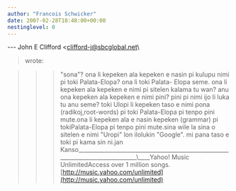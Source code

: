 ```yaml
---
author: "Francois Schwicker"
date: 2007-02-28T18:48:00+00:00
nestinglevel: 0
---
```

\---
 John E Clifford <[clifford-j@sbcglobal.net](mailto://clifford-j@sbcglobal.net)\
> wrote:

>>> "sona"? ona li kepeken ala kepeken e nasin pi
> kulupu nimi pi toki Palata-Elopa? ona li toki
> Palata-
> Elopa seme. ona li kepeken ala kepeken e nimi pi
> sitelen kalama tu wan? anu ona kepeken ala
> kepeken e nimi pini? pini pi nimi ijo li luka tu anu
> seme?
>toki Ulopi li kepeken taso e nimi pona (radikoj,root-words) pi toki Palata-Elopa pi tenpo pini mute.ona li kepeken ala e nasin kepeken (grammar) pi tokiPalata-Elopa pi tenpo pini mute.sina wile la sina o sitelen e nimi "Uropi" lon ilolukin "Google". mi pana taso e toki pi kama sin ni.jan Kanso\_\_\_\_\_\_\_\_\_\_\_\_\_\_\_\_\_\_\_\_\_\_\_\_\_\_\_\_\_\_\_\_\_\_\_\_\_\_\_\_\_\_\_\_\_\_\_\_\_\_\_\_\_\_\_\_\_\_\_\_\_\_\_\_\_\_\_\_\_\_\_\_\_\_\_\_\_\_\_\_\\\_\_\_\_Yahoo! Music UnlimitedAccess over 1 million songs.[http://music.yahoo.com/unlimited](http://music.yahoo.com/unlimited)